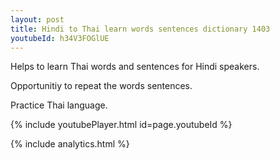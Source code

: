 ```yaml
---
layout: post
title: Hindi to Thai learn words sentences dictionary 1403 
youtubeId: h34V3FOGlUE
---
```

 
 
Helps to learn Thai words and sentences for Hindi speakers.

Opportunitiy to repeat the words sentences. 

Practice Thai language. 
 
{% include youtubePlayer.html id=page.youtubeId %}
 
 
{% include analytics.html %}